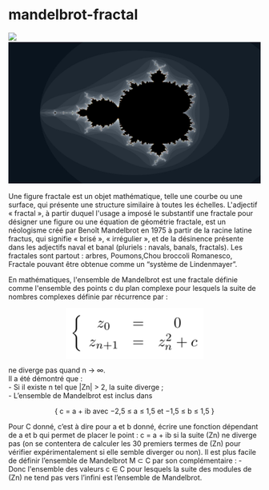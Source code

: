 # mandelbrot-fractal

<img src="ScreenShot/mandelbrotParallel.png"/>
<img src="ScreenShot/mandelbrotcpp.png"/>
<div>
	<p>
Une figure fractale est un objet mathématique, telle une courbe ou une surface, qui présente une structure similaire à toutes les échelles.
L'adjectif « fractal », à partir duquel l'usage a imposé le substantif une fractale pour désigner une figure ou une équation de géométrie fractale, est un néologisme créé par Benoît Mandelbrot en 1975 à partir de la racine latine fractus, qui signifie « brisé », « irrégulier », et de la désinence présente dans les adjectifs naval et banal (pluriels : navals, banals, fractals).
Les fractales sont partout : arbres, Poumons,Chou broccoli Romanesco, Fractale pouvant être obtenue comme un “système de Lindenmayer”.
	</p>

<p>
En mathématiques, l'ensemble de Mandelbrot est une fractale définie comme l'ensemble des points c du plan complexe pour lesquels la suite de nombres complexes définie par récurrence par :

<div style="text-align:center"> <img align="center" src="ScreenShot/1.png"/> </div>
 <p>
ne diverge pas quand n  →  ∞.<br>
	Il a  été démontré que :<br>
	-  Si il existe n tel que |Zn| > 2, la suite diverge ;<br>
	-  L’ensemble de Mandelbrot est inclus dans <br>
</p>
<p>
<div style="text-align:center">  { c = a + ib  avec  −2,5 ≤ a ≤ 1,5   et   −1,5 ≤ b ≤ 1,5 }  <br> </div>
</p>
<p>
Pour C donné, c’est à dire pour a et b donné,  écrire une fonction dépendant de a et b qui permet de placer le point : c = a + ib si la suite (Zn) ne diverge pas (on se contentera de calculer les 30 premiers termes de (Zn) pour vérifier expérimentalement si elle semble diverger ou non).
Il est plus facile de définir l’ensemble de Mandelbrot M ⊂ C par son complémentaire :
	- Donc l'ensemble des valeurs c ∈ C pour lesquels la suite des modules de (Zn) ne tend pas vers l’infini est l’ensemble de Mandelbrot.
 <p>
</div>
